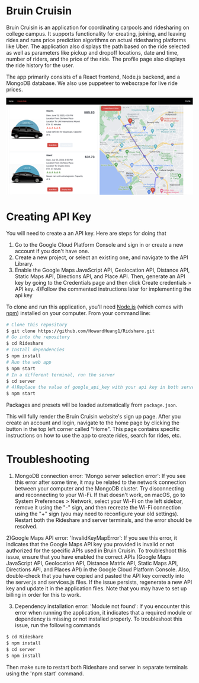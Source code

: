 # Bruin Cruisin

Bruin Cruisin is an application for coordinating carpools and ridesharing on college campus. It supports functionality for creating, joining, and leaving rides and runs price prediction algorithms on actual ridesharing platforms like Uber. The application also displays the path based on the ride selected as well as parameters like pickup and dropoff locations, date and time, number of riders, and the price of the ride. The profile page also displays the ride history for the user.

The app primarily consists of a React frontend, Node.js backend, and a MongoDB database. We also use puppeteer to webscrape for live ride prices.

![UI](https://github.com/HowardHuang1/Rideshare/blob/main/BruinCruisin%20UI.png)

# Creating API Key

You will need to create a an API key. Here are steps for doing that
1) Go to the Google Cloud Platform Console and sign in or create a new account if you don't have one.
2) Create a new project, or select an existing one, and navigate to the API Library.
3) Enable the Google Maps JavaScript API, Geolocation API, Distance API, Static Maps API, Directions API, and Place API. Then, generate an API key by going to the Credentials page and then click Create credentials > API key. 
4)Follow the commented instructions later for implementing the api key

To clone and run this application, you'll need [Node.js](https://nodejs.org/en/download/) (which comes with [npm](http://npmjs.com)) installed on your computer. From your command line:

```bash
# Clone this repository
$ git clone https://github.com/HowardHuang1/Ridshare.git
# Go into the repository
$ cd Rideshare
# Install dependencies
$ npm install
# Run the web app
$ npm start
# In a different terminal, run the server
$ cd server
# 4)Replace the value of google_api_key with your api key in both server.js #and services.js
$ npm start
```

Packages and presets will be loaded automatically from `package.json`.

This will fully render the Bruin Cruisin website's sign up page. After you create an account and login, navigate to the home page by clicking the button in the top left corner called "Home". This page contains specific instructions on how to use the app to create rides, search for rides, etc.

# Troubleshooting

1) MongoDB connection error: 'Mongo server selection error': If you see this error after some time, it may be related to the network connection between your computer and the MongoDB cluster. Try disconnecting and reconnecting to your Wi-Fi. If that doesn't work, on macOS, go to System Preferences > Network, select your Wi-Fi on the left sidebar, remove it using the "-" sign, and then recreate the Wi-Fi connection using the "+" sign (you may need to reconfigure your old settings). Restart both the Rideshare and server terminals, and the error should be resolved.

2)Google Maps API error: 'InvalidKeyMapError': If you see this error, it indicates that the Google Maps API key you provided is invalid or not authorized for the specific APIs used in Bruin Cruisin. To troubleshoot this issue, ensure that you have enabled the correct APIs (Google Maps JavaScript API, Geolocation API, Distance Matrix API, Static Maps API, Directions API, and Places API) in the Google Cloud Platform Console. Also, double-check that you have copied and pasted the API key correctly into the server.js and services.js files. If the issue persists, regenerate a new API key and update it in the application files. Note that you may have to set up billing in order for this to work.

3) Dependency installation error: 'Module not found': If you encounter this error when running the application, it indicates that a required module or dependency is missing or not installed properly. To troubleshoot this issue, run the following commands
```bash
$ cd Rideshare
$ npm install
$ cd server
$ npm install
```
Then make sure to restart both Rideshare and server in separate terminals using the 'npm start' command.